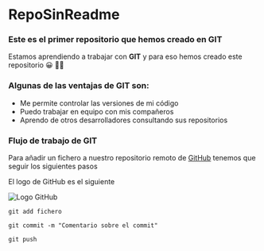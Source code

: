 # RepoSinReadme
### Este es el primer repositorio que hemos creado en GIT

Estamos aprendiendo a trabajar con **GIT** y para eso hemos creado este repositorio :grinning: :man_student:

### Algunas de las ventajas de GIT son:

* Me permite controlar las versiones de mi código
* Puedo trabajar en equipo con mis compañeros
* Aprendo de otros desarrolladores consultando sus repositorios

### Flujo de trabajo de GIT
Para añadir un fichero a nuestro repositorio remoto de  [GitHub](https://www.github.com) tenemos que seguir los siguientes pasos

El logo de GitHub es el siguiente

![Logo GitHub](https://global-uploads.webflow.com/5f5a53e153805db840dae2db/6073fbf151fa4565d48572dc_GitHub_aprender-programaci%25C3%25B3n.jpeg)



```console
git add fichero
```

```console
git commit -m "Comentario sobre el commit"
```

```console
git push
```